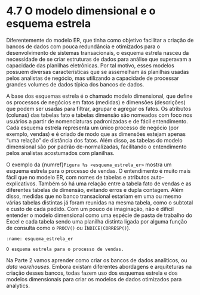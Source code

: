 # 4.7 O modelo dimensional e o esquema estrela

Diferentemente do modelo ER, que tinha como objetivo facilitar a criação de bancos de dados com pouca redundância e otimizados para o desenvolvimento de sistemas transacionais, o esquema estrela nasceu da necessidade de se criar estruturas de dados para análise que superavam a capacidade das planilhas eletrônicas. Por tal motivo, esses modelos possuem diversas características que se assemelham às planilhas usadas pelos analistas de negócio, mas utilizando a capacidade de processar grandes volumes de dados típica dos bancos de dados.

A base dos esquemas estrela é o chamado modelo dimensional, que define os processos de negócios em fatos (medidas) e dimensões (descrições) que podem ser usadas para filtrar, agrupar e agregar os fatos. Os atributos (colunas) das tabelas fato e tabelas dimensão são nomeados com foco nos usuários a partir de nomenclaturas padronizadas e de fácil entendimento. Cada esquema estrela representa um único processo de negócio (por exemplo, vendas) e é criado de modo que as dimensões estejam apenas “uma relação” de distância dos fatos. Além disso, as tabelas do modelo dimensional são por padrão de-normalizadas, facilitando o entendimento pelos analistas acostumados com planilhas.

O exemplo da {numref}`Figura %s <esquema_estrela_er>` mostra um esquema estrela para o processo de vendas. O entendimento é muito mais fácil que no modelo ER, com nomes de tabelas e atributos auto-explicativos. Também só há uma relação entre a tabela fato de vendas e as diferentes tabelas de dimensão, evitando erros e dupla contagem. Além disso, medidas que no banco transacional estariam em uma ou mesmo várias tabelas distintas já foram reunidas na mesma tabela, como o subtotal e custo de cada pedido. Com um pouco de imaginação, não é difícil entender o modelo dimensional como uma espécie de pasta de trabalho do Excel e cada tabela sendo uma planilha distinta ligada por alguma função de consulta como o `PROCV()` ou `ÍNDICE(CORRESP()`).

```{figure} ../../../assets/img/esquema_estrela_er.png
:name: esquema_estrela_er

O esquema estrela para o processo de vendas.
```

Na Parte 2 vamos aprender como criar os bancos de dados analíticos, ou *data warehouses*. Embora existam diferentes abordagens e arquiteturas na criação desses bancos, todas fazem uso dos esquemas estrela e dos modelos dimensionais para criar os modelos de dados otimizados para analytics.